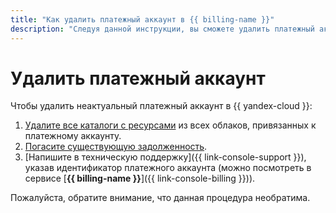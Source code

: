 ```yaml
---
title: "Как удалить платежный аккаунт в {{ billing-name }}"
description: "Следуя данной инструкции, вы сможете удалить платежный аккаунт." 
---
```


# Удалить платежный аккаунт

Чтобы удалить неактуальный платежный аккаунт в {{ yandex-cloud }}:

1. [Удалите все каталоги с ресурсами](../../resource-manager/operations/folder/delete.md) из всех облаков, привязанных к платежному аккаунту.
1. [Погасите существующую задолженность](../concepts/billing-threshold.md#arrears).
1. [Напишите в техническую поддержку]({{ link-console-support }}), указав идентификатор платежного аккаунта (можно посмотреть в сервисе [**{{ billing-name }}**]({{ link-console-billing }})).

Пожалуйста, обратите внимание, что данная процедура необратима.


